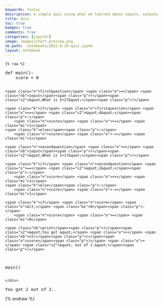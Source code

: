 ```yaml
---
keywords: fastai
description: A simple quiz using what we learned about inputs, outputs, and if statements.
title: Quiz
toc: true 
badges: true
comments: true
categories: [jupyter]
image: images/chart-preview.png
nb_path: _notebooks/2022-8-29-quiz.ipynb
layout: notebook
---
```


<!--
#################################################
### THIS FILE WAS AUTOGENERATED! DO NOT EDIT! ###
#################################################
# file to edit: _notebooks/2022-8-29-quiz.ipynb
-->

<div class="container" id="notebook-container">
        
    {% raw %}
    
<div class="cell border-box-sizing code_cell rendered">
<div class="input">

<div class="inner_cell">
    <div class="input_area">
<div class=" highlight hl-ipython3"><pre><span></span><span class="k">def</span> <span class="nf">main</span><span class="p">():</span>
    <span class="n">score</span> <span class="o">=</span> <span class="mi">0</span>

    <span class="n">firstquestion</span> <span class="o">=</span> <span class="nb">input</span><span class="p">(</span><span class="s2">&quot;What is 2+2?&quot;</span><span class="p">)</span>

    <span class="k">if</span> <span class="n">firstquestion</span> <span class="o">==</span> <span class="s2">&quot;4&quot;</span><span class="p">:</span>
        <span class="n">score</span> <span class="o">+=</span> <span class="mi">1</span>
    <span class="k">else</span><span class="p">:</span>
        <span class="n">score</span> <span class="o">-=</span> <span class="mi">1</span>

    <span class="n">secondquestion</span> <span class="o">=</span> <span class="nb">input</span><span class="p">(</span><span class="s2">&quot;What is 1+1?&quot;</span><span class="p">)</span>

    <span class="k">if</span> <span class="n">secondquestion</span> <span class="o">==</span> <span class="s2">&quot;2&quot;</span><span class="p">:</span>
        <span class="n">score</span> <span class="o">+=</span> <span class="mi">1</span>
    <span class="k">else</span><span class="p">:</span>
        <span class="n">score</span> <span class="o">-=</span> <span class="mi">1</span>

    <span class="k">if</span> <span class="n">score</span> <span class="o">&lt;</span> <span class="mi">0</span><span class="p">:</span>
        <span class="n">score</span> <span class="o">=</span> <span class="mi">0</span>
    
    <span class="nb">print</span><span class="p">(</span><span class="s2">&quot;You got &quot;</span> <span class="o">+</span> <span class="nb">str</span><span class="p">(</span><span class="n">score</span><span class="p">)</span> <span class="o">+</span> <span class="s2">&quot; out of 2.&quot;</span><span class="p">)</span>

<span class="n">main</span><span class="p">()</span>
</pre></div>

    </div>
</div>
</div>

<div class="output_wrapper">
<div class="output">

<div class="output_area">

<div class="output_subarea output_stream output_stdout output_text">
<pre>You got 2 out of 2.
</pre>
</div>
</div>

</div>
</div>

</div>
    {% endraw %}

</div>
 

